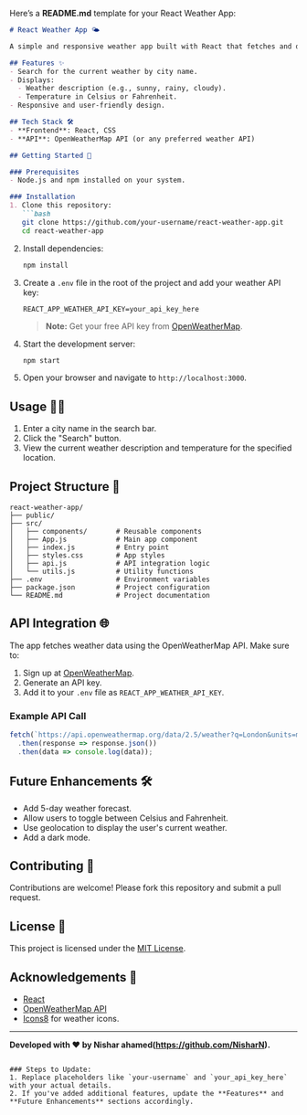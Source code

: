 Here’s a **README.md** template for your React Weather App:

```markdown
# React Weather App 🌤️

A simple and responsive weather app built with React that fetches and displays the current weather description and temperature of a searched location.

## Features ✨
- Search for the current weather by city name.
- Displays:
  - Weather description (e.g., sunny, rainy, cloudy).
  - Temperature in Celsius or Fahrenheit.
- Responsive and user-friendly design.

## Tech Stack 🛠️
- **Frontend**: React, CSS
- **API**: OpenWeatherMap API (or any preferred weather API)

## Getting Started 🚀

### Prerequisites
- Node.js and npm installed on your system.

### Installation
1. Clone this repository:
   ```bash
   git clone https://github.com/your-username/react-weather-app.git
   cd react-weather-app
   ```

2. Install dependencies:
   ```bash
   npm install
   ```

3. Create a `.env` file in the root of the project and add your weather API key:
   ```
   REACT_APP_WEATHER_API_KEY=your_api_key_here
   ```

   > **Note:** Get your free API key from [OpenWeatherMap](https://openweathermap.org/).

4. Start the development server:
   ```bash
   npm start
   ```

5. Open your browser and navigate to `http://localhost:3000`.

## Usage 🧑‍💻
1. Enter a city name in the search bar.
2. Click the "Search" button.
3. View the current weather description and temperature for the specified location.

## Project Structure 📂
```
react-weather-app/
├── public/
├── src/
│   ├── components/       # Reusable components
│   ├── App.js            # Main app component
│   ├── index.js          # Entry point
│   ├── styles.css        # App styles
│   ├── api.js            # API integration logic
│   └── utils.js          # Utility functions
├── .env                  # Environment variables
├── package.json          # Project configuration
└── README.md             # Project documentation
```

## API Integration 🌐
The app fetches weather data using the OpenWeatherMap API. Make sure to:
1. Sign up at [OpenWeatherMap](https://openweathermap.org/).
2. Generate an API key.
3. Add it to your `.env` file as `REACT_APP_WEATHER_API_KEY`.

### Example API Call
```javascript
fetch(`https://api.openweathermap.org/data/2.5/weather?q=London&units=metric&appid=${process.env.REACT_APP_WEATHER_API_KEY}`)
  .then(response => response.json())
  .then(data => console.log(data));
```

## Future Enhancements 🛠️
- Add 5-day weather forecast.
- Allow users to toggle between Celsius and Fahrenheit.
- Use geolocation to display the user's current weather.
- Add a dark mode.

## Contributing 🤝
Contributions are welcome! Please fork this repository and submit a pull request.

## License 📜
This project is licensed under the [MIT License](LICENSE).

## Acknowledgements 🙏
- [React](https://reactjs.org/)
- [OpenWeatherMap API](https://openweathermap.org/)
- [Icons8](https://icons8.com/) for weather icons.

---

**Developed with ❤️ by Nishar ahamed(https://github.com/NisharN).**
```

### Steps to Update:
1. Replace placeholders like `your-username` and `your_api_key_here` with your actual details.
2. If you've added additional features, update the **Features** and **Future Enhancements** sections accordingly.
